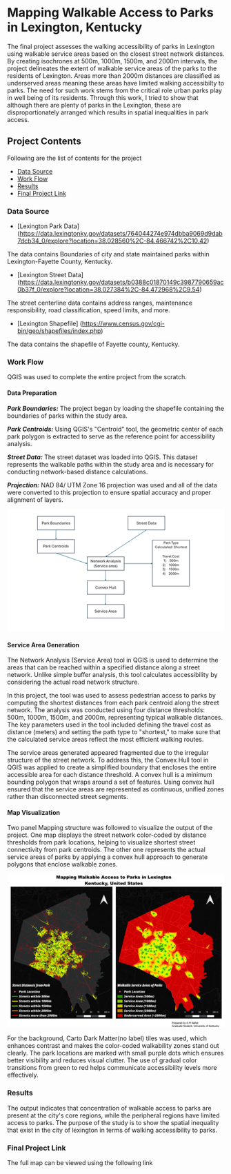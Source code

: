 # Mapping Walkable Access to Parks in Lexington, Kentucky
The final project assesses the walking accessibility of parks in Lexington using walkable service areas based on the closest street network distances. By creating isochrones at 500m, 1000m, 1500m, and 2000m intervals, the project delineates the extent of walkable service areas of the parks to the residents of Lexington. Areas more than 2000m distances are classified as underserved areas meaning these areas have limited walking accessibilty to parks.
The need for such work stems from the critical role urban parks play in well being of its residents. Through this work, I tried to show that although there are plenty of parks in the  Lexington, these are disproportionately arranged which results in spatial inequalities in park access.

## Project Contents
Following are the list of contents for the project
- [Data Source](#data-source)
- [Work Flow](#work-flow)
- [Results](#results)
- [Final Project Link](#final-project-link)


### Data Source
* [Lexington Park Data] (https://data.lexingtonky.gov/datasets/764044274e974dbba9069d9dab7dcb34_0/explore?location=38.028560%2C-84.466742%2C10.42)

The data contains Boundaries of city and state maintained parks within Lexington-Fayette County, Kentucky.

* [Lexington Street Data] (https://data.lexingtonky.gov/datasets/b0388c01870149c3987790659ac0b37f_0/explore?location=38.027384%2C-84.472968%2C9.54)

The street centerline data contains address ranges, maintenance responsibility, road classification, speed limits, and more.

* [Lexington Shapefile] (https://www.census.gov/cgi-bin/geo/shapefiles/index.php)

The data contains the shapefile of Fayette county, Kentucky.


### Work Flow
QGIS was used to complete the entire project from the scratch.

#### Data Preparation
 ***Park Boundaries:*** The project began by loading  the shapefile containing the boundaries of parks within the study area.

***Park Centroids:*** Using QGIS's "Centroid" tool, the geometric center of each park polygon is extracted to serve as the reference point for accessibility analysis.

***Street Data:*** The street dataset was loaded into QGIS. This dataset represents the walkable paths within the study area and is necessary for conducting network-based distance calculations.

***Projection:*** NAD 84/ UTM Zone 16 projection was used and all of the data were converted to this projection to ensure spatial accuracy and proper alignment of layers.

![Methodology](Images/Methodology.png)

#### Service Area Generation
The Network Analysis (Service Area) tool in QGIS is used to determine the areas that can be reached within a specified distance along a street network. Unlike simple buffer analysis, this tool calculates accessibility by considering the actual road network structure.

In this project, the tool was used to assess pedestrian access to parks by computing the shortest distances from each park centroid along the street network. The analysis was conducted using four distance thresholds: 500m, 1000m, 1500m, and 2000m, representing typical walkable distances. The key parameters used in the tool included defining the travel cost as distance (meters) and setting the path type to "shortest," to make sure that the calculated service areas reflect the most efficient walking routes.

The service areas generated appeared fragmented due to the irregular structure of the street network. To address this, the Convex Hull tool in QGIS was applied to create a simplified boundary that encloses the entire accessible area for each distance threshold. A convex hull is a minimum bounding polygon that wraps around a set of features. Using convex hull ensured that the service areas are represented as continuous, unified zones rather than disconnected street segments.

#### Map Visualization
Two panel Mapping structure was followed to visualize the output of the project. One map displays the street network color-coded by distance thresholds from park locations, helping to visualize shortest street connectivity from park centroids. The other one represents the actual service areas of parks by applying a convex hull approach to generate polygons that enclose walkable zones.

![Final Map](Maps/FinalProject1200.png)

For the background, Carto Dark Matter(no label) tiles was used, which enhances contrast and makes the color-coded walkability zones stand out clearly. The park locations are marked with small purple dots which ensures better visibility and reduces visual clutter. The use of gradual color transitions from green to red helps communicate accessibility levels more effectively.

### Results

The output indicates that concentration of walkable access to parks are present at the city's core regions, while the peripheral regions have limited access to parks. The purpose of the study is to show the spatial inequality that exist in the city of lexington in terms of walking accessibility to parks.

### Final Project Link

The full map can be viewed using the following link